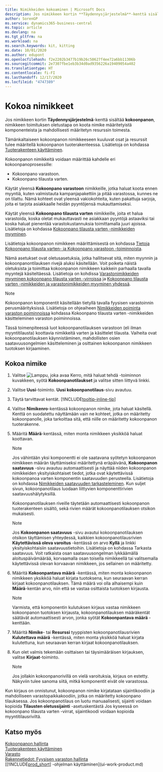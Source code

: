 ```yaml
---
title: Nimikkeiden kokoaminen | Microsoft Docs
description: Jos nimikkeen kortin **Täydennysjärjestelmä**-kenttä sisältää **kokoonpanon**, nimikkeen toimituksen oletustapa on koota nimike määritetyistä komponenteista ja mahdollisesti määritetyn resurssin toimesta.
author: SorenGP
ms.service: dynamics365-business-central
ms.topic: article
ms.devlang: na
ms.tgt_pltfrm: na
ms.workload: na
ms.search.keywords: kit, kitting
ms.date: 10/01/2020
ms.author: edupont
ms.openlocfilehash: f2e2202b3477b19b26c50627f4ee72a6bb11306b
ms.sourcegitcommit: 2e7307fbe1eb3b34d0ad9356226a19409054a402
ms.translationtype: HT
ms.contentlocale: fi-FI
ms.lasthandoff: 12/17/2020
ms.locfileid: "4747389"
---
```

# <a name="assemble-items"></a>Kokoa nimikkeet
Jos nimikkeen kortin **Täydennysjärjestelmä**-kenttä sisältää **kokoonpanon**, nimikkeen toimituksen oletustapa on koota nimike määritetyistä komponenteista ja mahdollisesti määritetyn resurssin toimesta.  

Tämänkaltaiseen kokoonpanon nimikkeeseen kuuluvat osat ja resurssit tulee määritellä kokoonpanon tuoterakenteessa. Lisätietoja on kohdassa [Tuoterakenteen käyttäminen](inventory-how-work-BOMs.md).  

Kokoonpanon nimikkeitä voidaan määrittää kahdelle eri kokoonpanoprosessille:  

-   Kokoonpano varastoon.  
-   Kokoonpano tilausta varten.  

Käytät yleensä **Kokoonpano varastoon** nimikkeille, jotka haluat koota ennen myyntiä, kuten valmistauta kampanjapakettiin ja pitää varastossa, kunnes ne on tilattu. Nämä kohteet ovat yleensä vakiokohteita, kuten pakattuja sarjoja, joita ei tarjota asiakkaalle heidän pyyntöjensä mukauttamiseksi.  

Käytät yleensä **Kokoonpano tilausta varten** nimikkeille, joita et halua varastoida, koska oletat mukauttavasti ne asiakkaan pyyntöjä astaaviksi tai koska haluat pienentää varastokustannuksia toimittamalla juuri ajoissa. Lisätietoja on kohdassa [Kokoonpano tilausta varten -nimikkeiden myyminen](assembly-how-to-sell-items-assembled-to-order.md).  

Lisätietoja kokoonpanon nimikkeen määrittämisestä on kohdassa [Tietoja Kokoonpano tilausta varten- ja Kokoonpano varastoon -toiminnoista](assembly-assemble-to-order-or-assemble-to-stock.md).  

Nämä asetukset ovat oletusasetuksia, jotka hallitsevat sitä, miten myynnin ja kokoonpanontilauksen rivejä aluksi käsitellään. Voit poiketa näistä oletuksista ja toimittaa kokoonpanon nimikkeen kaikkein parhaalla tavalla myyntejä käsiteltäessä. Lisätietoja on kohdissa [Varastonimikkeiden myyminen kokoonpano tilausta varten -virroissa](assembly-how-to-sell-assemble-to-order-items-and-inventory-items-together.md) ja [Kokoonpano tilausta varten -nimikkeiden ja varastonimikkeiden myyminen yhdessä](assembly-how-to-sell-assemble-to-order-items-and-inventory-items-together.md).

> [!NOTE]  
> Kokoonpanon komponentit käsitellään tietyllä tavalla fyysisen varastoinnin perusmäärityksissä. Lisätietoja on ohjeaiheen [Nimikkeiden poiminta varaston poiminnoissa](warehouse-how-to-pick-items-with-inventory-picks.md) kohdassa Kokoonpano tilausta varten -nimikkeiden käsitteleminen varaston poiminnoissa.   

Tässä toimenpiteessä luot kokoonpanotilauksen varastoon (eli ilman myyntitilausta) koottavia nimikkeitä varten ja käsittelet tilausta. Vaiheita ovat kokoonpanotilauksen käynnistäminen, mahdollisten osien saatavuusongelmien käsitteleminen ja osittainen kokoonpanon nimikkeen tuotoksen kirjaaminen.

## <a name="to-assemble-an-item"></a>Kokoa nimike  
1.  Valitse ![Lamppu, joka avaa Kerro, mitä haluat tehdä -toiminnon](media/ui-search/search_small.png "Kerro, mitä haluat tehdä") kuvakkeen, syötä **Kokoonpanotilaukset** ja valitse sitten liittyvä linkki.  
2.  Valitse **Uusi**-toiminto. **Uusi kokoonpanotilaus**-sivu avautuu.  
3.  Täytä tarvittavat kentät. [!INCLUDE[tooltip-inline-tip](includes/tooltip-inline-tip_md.md)]
4.  Valitse **Nimikenro**-kentässä kokoonpanon nimike, jota haluat käsitellä. Kenttä on suodatettu näyttämään vain ne kohteet, jotka on määritetty kokoonpanolle, joka tarkoittaa sitä, että niille on määritetty kokoonpanon tuoterakenne.  
5.  Määritä **Määrä**-kentässä, miten monta nimikkeen yksikköä haluat koottavan.  

    > [!NOTE]  
    >  Jos vähintään yksi komponentti ei ole saatavana syötetyn kokoonpanon nimikkeen määrän täyttämiseksi määritettynä eräpäivänä, **Kokoonpanon saatavuus** -sivu avautuu automaattisesti ja näyttää niiden kokoonpanon nimikkeiden yksityiskohtaiset tiedot, jotka ovat käytettävissä kokoonpanoa varten komponentin saatavuuden perusteella. Lisätietoja on kohdassa [Nimikkeiden saatavuuden tarkasteleminen](inventory-how-availability-overview.md). Kun suljet sivun, kokoonpanotilaus luodaan liittyvien komponenttirivien saatavuushälytyksillä.  

    Kokoonpanotilauksen riveille täytetään automaattisesti kokoonpanon tuoterakenteen sisältö, sekä rivien määrät kokoonpanotilauksen otsikon mukaisesti.  

    > [!NOTE]  
    >  Jos **Kokoonpanon saatavuus** -sivu avautui kokoonpanotilauksen otsikon täyttämisen yhteydessä, kaikkien kokoonpanotilausrivien **Käytettävissä oleva varoitus** -kentässä on arvo **Kyllä** ja linkki yksityiskohtaisiin saatavuustietoihin. Lisätietoja on kohdassa Tarkasta saatavuus. Voit ratkaista osan saatavuusongelman lykkäämällä aloituspäivämäärää, korvaamalla osan toisella nimikkeellä tai valitsemalla käytettävissä olevan korvaavan nimikkeen, jos sellainen on määritetty.  

6.  Määritä **Kokoonpantava määrä** -kentässä, miten monta kokoonpanon nimikkeen yksikköä haluat kirjata tuotoksena, kun seuraavan kerran kirjaat kokoonpanotilauksen. Tämä määrä voi olla alhaisempi kuin **Määrä**-kentän arvo, niin että se vastaa osittaista tuotoksen kirjausta.  

    > [!NOTE]  
    >  Varmista, että komponentin kulutuksen kirjaus vastaa nimikkeen kokoonpanon tuotoksen kirjausta, kokoonpanotilauksen määräkentät säätävät automaattisesti arvon, jonka syötät **Kokoonpantava määrä** -kenttään.  
7.  Määritä **Nimike**- tai **Resurssi** tyyppisten kokoonpanotilausrivien **Kulutettava määrä** -kentässä, miten monta yksikköä haluat kirjata kulutettuna, kun seuraavan kerran kirjaat kokoonpanotilauksen.
8.  Kun olet valmis tekemään osittaisen tai täysimääräisen kirjauksen, valitse **Kirjaat**-toiminto.  

    > [!NOTE]  
    >  Jos jollakin kokoonpanorivillä on vielä varoituksia, kirjaus on estetty. Näkyviin tulee sanoma siitä, mitkä komponentit eivät ole varastossa.  

Kun kirjaus on onnistunut, kokoonpanon nimike kirjatataan sijaintikoodiin ja mahdolliseen varastopaikkakoodiin, jotka on määritetty kokoonpano tilauksessa. Jos kokoonpanotilaus on luotu manuaalisesti, sijainti voidaan kopioida **Tilausten oletussijainti** -asetuskentästä Jos kyseessä on kokoonpano tilausta varten -virrat, sijaintikoodi voidaan kopioida myyntitilausriviltä.  

## <a name="see-also"></a>Katso myös
[Kokoonpanon hallinta](assembly-assemble-items.md)  
[Tuoterakenteen käyttäminen](inventory-how-work-BOMs.md)  
[Varasto](inventory-manage-inventory.md)  
[Rakennetiedot: Fyysisen varaston hallinta](design-details-warehouse-management.md)  
[[!INCLUDE[prod_short](includes/prod_short.md)] -ohjelman käyttäminen](ui-work-product.md)
